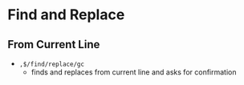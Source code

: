# Find and Replace
## From Current Line
- `,$/find/replace/gc`
  - finds and replaces from current line and asks for confirmation 
